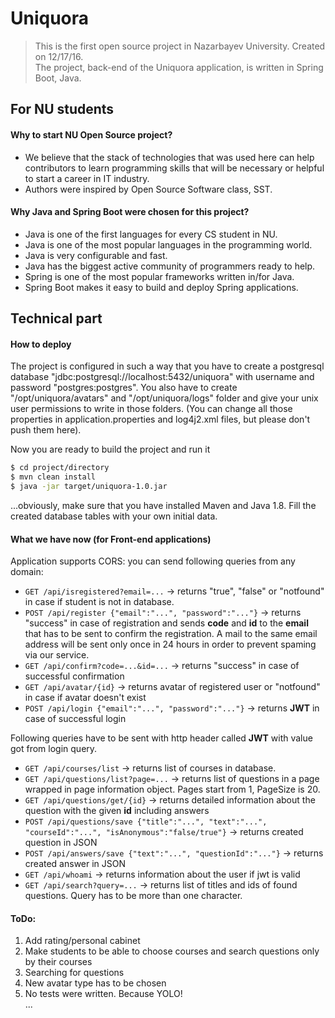 # Uniquora
> This is the first open source project in Nazarbayev University. Created on 12/17/16.<br>
> The project, back-end of the Uniquora application, is written in Spring Boot, Java.

## For NU students

#### Why to start NU Open Source project?
* We believe that the stack of technologies that was used here can help contributors to learn programming skills that will be necessary or helpful to start a career in IT industry.
* Authors were inspired by Open Source Software class, SST.

#### Why Java and Spring Boot were chosen for this project?
* Java is one of the first languages for every CS student in NU.
* Java is one of the most popular languages in the programming world.
* Java is very configurable and fast.
* Java has the biggest active community of programmers ready to help.
* Spring is one of the most popular frameworks written in/for Java.
* Spring Boot makes it easy to build and deploy Spring applications.

## Technical part

#### How to deploy
The project is configured in such a way that you have to create a postgresql database "jdbc:postgresql://localhost:5432/uniquora" with username and password "postgres:postgres".
You also have to create "/opt/uniquora/avatars" and "/opt/uniquora/logs" folder and give your unix user permissions to write in those folders. (You can change all those properties in application.properties and log4j2.xml files, but please don't push them here).

Now you are ready to build the project and run it
```sh
$ cd project/directory
$ mvn clean install
$ java -jar target/uniquora-1.0.jar
```
...obviously, make sure that you have installed Maven and Java 1.8. Fill the created database tables with your own initial data.

#### What we have now (for Front-end applications)
Application supports CORS: you can send following queries from any domain:

* ``GET /api/isregistered?email=...`` -> returns "true", "false" or "notfound" in case if student is not in database.
* ``POST /api/register {"email":"...", "password":"..."}`` -> returns "success" in case of registration and sends **code** and **id** to the **email** that has to be sent to confirm the registration. A mail to the same email address will be sent only once in 24 hours in order to prevent spaming via our service.
* ``GET /api/confirm?code=...&id=...`` -> returns "success" in case of successful confirmation
* ``GET /api/avatar/{id}`` -> returns avatar of registered user or "notfound" in case if avatar doesn't exist
* ``POST /api/login {"email":"...", "password":"..."}`` -> returns **JWT** in case of successful login

Following queries have to be sent with http header called **JWT** with value got from login query.
* ``GET /api/courses/list`` -> returns list of courses in database.
* ``GET /api/questions/list?page=...`` -> returns list of questions in a page wrapped in page information object. Pages start from 1, PageSize is 20.
* ``GET /api/questions/get/{id}`` -> returns detailed information about the question with the given **id** including answers
* ``POST /api/questions/save {"title":"...", "text":"...", "courseId":"...", "isAnonymous":"false/true"}`` -> returns created question in JSON
* ``POST /api/answers/save {"text":"...", "questionId":"..."}`` -> returns created answer in JSON
* ``GET /api/whoami`` -> returns information about the user if jwt is valid
* ``GET /api/search?query=...`` -> returns list of titles and ids of found questions. Query has to be more than one character.

#### ToDo:
1) Add rating/personal cabinet<br>
2) Make students to be able to choose courses and search questions only by their courses<br>
3) Searching for questions<br>
4) New avatar type has to be chosen<br>
5) No tests were written. Because YOLO!<br>
...
